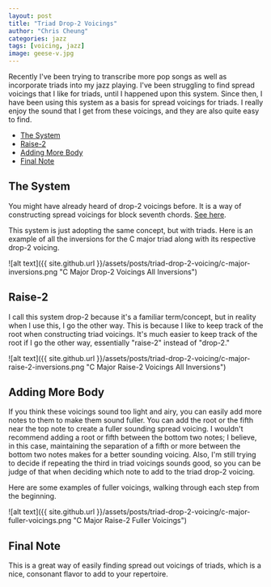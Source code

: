 ```yaml
---
layout: post
title: "Triad Drop-2 Voicings"
author: "Chris Cheung"
categories: jazz
tags: [voicing, jazz]
image: geese-v.jpg
---
```


Recently I've been trying to transcribe more pop songs as well as incorporate triads into my jazz playing. I've been struggling to find spread voicings that I like for triads, until I happened upon this system. Since then, I have been using this system as a basis for spread voicings for triads. I really enjoy the sound that I get from these voicings, and they are also quite easy to find.

- [The System](#the-system)
- [Raise-2](#raise-2)
- [Adding More Body](#adding-more-body)
- [Final Note](#final-note)

## The System

You might have already heard of drop-2 voicings before. It is a way of constructing spread voicings for block seventh chords. <a href="{{site.github.url}}/jazz/2h-voicings-based-on-melody-note#drop-2">See here</a>.

This system is just adopting the same concept, but with triads. Here is an example of all the inversions for the C major triad along with its respective drop-2 voicing.

![alt text]({{ site.github.url }}/assets/posts/triad-drop-2-voicing/c-major-inversions.png "C Major Drop-2 Voicings All Inversions")

## Raise-2

I call this system drop-2 because it's a familiar term/concept, but in reality when I use this, I go the other way. This is because I like to keep track of the root when constructing triad voicings. It's much easier to keep track of the root if I go the other way, essentially "raise-2" instead of "drop-2."

![alt text]({{ site.github.url }}/assets/posts/triad-drop-2-voicing/c-major-raise-2-inversions.png "C Major Raise-2 Voicings All Inversions")

## Adding More Body

If you think these voicings sound too light and airy, you can easily add more notes to them to make them sound fuller. You can add the root or the fifth near the top note to create a fuller sounding spread voicing. I wouldn't recommend adding a root or fifth between the bottom two notes; I believe, in this case, maintaining the separation of a fifth or more between the bottom two notes makes for a better sounding voicing. Also, I'm still trying to decide if repeating the third in triad voicings sounds good, so you can be judge of that when deciding which note to add to the triad drop-2 voicing.

Here are some examples of fuller voicings, walking through each step from the beginning.

![alt text]({{ site.github.url }}/assets/posts/triad-drop-2-voicing/c-major-fuller-voicings.png "C Major Raise-2 Fuller Voicings")

## Final Note

This is a great way of easily finding spread out voicings of triads, which is a nice, consonant flavor to add to your repertoire.